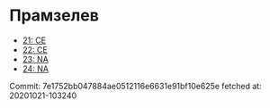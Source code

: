 # Прамзелев
- [21: CE](21.md)
- [22: CE](22.md)
- [23: NA](23.md)
- [24: NA](24.md)

Commit: 7e1752bb047884ae0512116e6631e91bf10e625e
 fetched at: 20201021-103240
